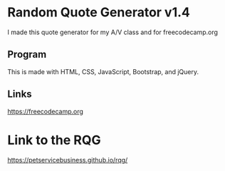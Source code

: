 # Random Quote Generator v1.4

I made this quote generator for my A/V class and for freecodecamp.org

## Program

This is made with HTML, CSS, JavaScript, Bootstrap, and jQuery.

## Links

https://freecodecamp.org

# Link to the RQG

https://petservicebusiness.github.io/rqg/

